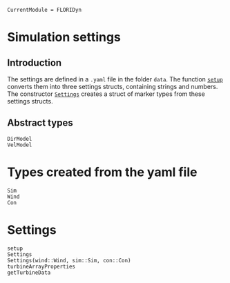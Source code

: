 ```@meta
CurrentModule = FLORIDyn
```
# Simulation settings
## Introduction
The settings are defined in a `.yaml` file in the folder `data`. The function [`setup`](@ref) converts them 
into three settings structs, containing strings and numbers. The constructor [`Settings`](@ref) creates
a struct of marker types from these settings structs. 

## Abstract types
```@docs
DirModel
VelModel
```

# Types created from the yaml file
```@docs
Sim
Wind
Con
```

# Settings
```@docs
setup
Settings
Settings(wind::Wind, sim::Sim, con::Con)
turbineArrayProperties
getTurbineData
```